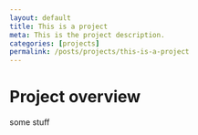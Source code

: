 ```yaml
---
layout: default
title: This is a project
meta: This is the project description.
categories: [projects]
permalink: /posts/projects/this-is-a-project
---
```


# Project overview

some stuff
